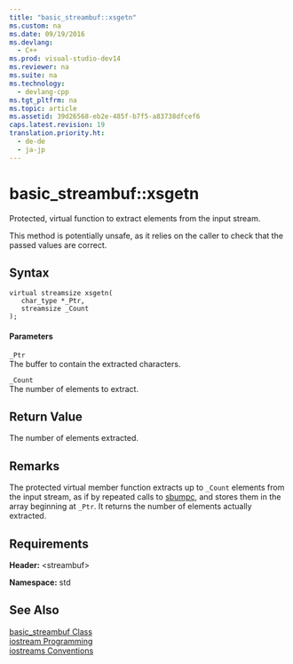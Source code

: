 ```yaml
---
title: "basic_streambuf::xsgetn"
ms.custom: na
ms.date: 09/19/2016
ms.devlang: 
  - C++
ms.prod: visual-studio-dev14
ms.reviewer: na
ms.suite: na
ms.technology: 
  - devlang-cpp
ms.tgt_pltfrm: na
ms.topic: article
ms.assetid: 39d26568-eb2e-485f-b7f5-a83738dfcef6
caps.latest.revision: 19
translation.priority.ht: 
  - de-de
  - ja-jp
---
```

# basic_streambuf::xsgetn
Protected, virtual function to extract elements from the input stream.  
  
 This method is potentially unsafe, as it relies on the caller to check that the passed values are correct.  
  
## Syntax  
  
```  
virtual streamsize xsgetn(  
   char_type *_Ptr,  
   streamsize _Count  
);  
```  
  
#### Parameters  
 `_Ptr`  
 The buffer to contain the extracted characters.  
  
 `_Count`  
 The number of elements to extract.  
  
## Return Value  
 The number of elements extracted.  
  
## Remarks  
 The protected virtual member function extracts up to `_Count` elements from the input stream, as if by repeated calls to [sbumpc](../vs140/basic_streambuf--sbumpc.md), and stores them in the array beginning at `_Ptr`. It returns the number of elements actually extracted.  
  
## Requirements  
 **Header:** <streambuf\>  
  
 **Namespace:** std  
  
## See Also  
 [basic_streambuf Class](../vs140/basic_streambuf-Class.md)   
 [iostream Programming](../vs140/iostream-Programming.md)   
 [iostreams Conventions](../vs140/iostreams-Conventions.md)